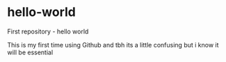 # hello-world
First repository - hello world

This is my first time using Github and tbh its a little confusing but i know it will be essential

